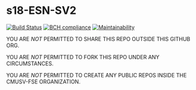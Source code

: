 # s18-ESN-SV2

[![Build Status](https://travis-ci.com/cmusv-fse/s18-ESN-SV2.svg?token=NSNSMNaHGvLGnnvZXUnx&branch=develop)](https://travis-ci.com/cmusv-fse/s18-ESN-SV2)
[![BCH compliance](https://bettercodehub.com/edge/badge/cmusv-fse/s18-ESN-SV2?branch=master&token=0d0d7f06a134330afccd7c1561aff7d48f746f84)](https://bettercodehub.com/)
[![Maintainability](https://api.codeclimate.com/v1/badges/84da9cdc5e315702cd76/maintainability)](https://codeclimate.com/repos/5aa04191ba59fc43c500019b/maintainability)

YOU ARE *NOT* PERMITTED TO SHARE THIS REPO OUTSIDE THIS GITHUB ORG.

YOU ARE *NOT* PERMITTED TO FORK THIS REPO UNDER ANY CIRCUMSTANCES.

YOU ARE *NOT* PERMITTED TO CREATE ANY PUBLIC REPOS INSIDE THE CMUSV-FSE ORGANIZATION. 

